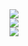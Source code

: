 <img src="https://github-readme-stats.vercel.app/api?username=milankostak&count_private=true&include_all_commits=true&show_icons=true&theme=vue&hide_rank=true&hide_border=true&disable_animations=true" />
<br>
<img src="https://github-readme-stats.vercel.app/api?username=milankostak&count_private=true&show_icons=true&theme=vue&hide_rank=true&hide_border=true&disable_animations=true" />
<br>
<img src="https://github-readme-stats.vercel.app/api/top-langs/?username=milankostak&theme=vue&show_icons=true&langs_count=10&hide_border=true&layout=compact" />
<br>

<!--
<img src="https://github-readme-stats.vercel.app/api/wakatime?username=milankostak" />
**milankostak/milankostak** is a ✨ _special_ ✨ repository because its `README.md` (this file) appears on your GitHub profile.

Here are some ideas to get you started:

- 🔭 I’m currently working on ...
- 🌱 I’m currently learning ...
- 👯 I’m looking to collaborate on ...
- 🤔 I’m looking for help with ...
- 💬 Ask me about ...
- 📫 How to reach me: ...
- 😄 Pronouns: ...
- ⚡ Fun fact: ...
-->
